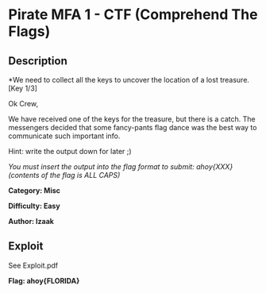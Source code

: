 # Pirate MFA 1 - CTF (Comprehend The Flags)

## Description
*We need to collect all the keys to uncover the location of a lost treasure. [Key 1/3]

Ok Crew, 

We have received one of the keys for the treasure, but there is a catch. 
The messengers decided that some fancy-pants flag dance was the best way to communicate such important info.

Hint: write the output down for later ;)

*You must insert the output into the flag format to submit: ahoy{XXX} (contents of the flag is ALL CAPS)*

**Category: Misc** 

**Difficulty: Easy**

**Author: Izaak**

## Exploit
See Exploit.pdf

**Flag: ahoy{FLORIDA}**

